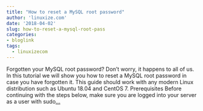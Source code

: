 ```yaml
---
title: "How to reset a MySQL root password"
author: 'linuxize.com'
date: '2018-04-02'
slug: how-to-reset-a-mysql-root-pass
categories:
- bloglink
tags:
  - linuxizecom
---
```


Forgotten your MySQL root password? Don’t worry, it happens to all of us. In this tutorial we will show you how to reset a MySQL root password in case you have forgotten it. This guide should work with any modern Linux distribution such as Ubuntu 18.04 and CentOS 7. Prerequisites Before continuing with the steps below, make sure you are logged into your server as a user with sudo[... <i class="fas fa-external-link-alt"></i>](https://linuxize.com/post/how-to-reset-a-mysql-root-password/)

